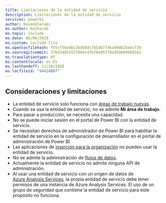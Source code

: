 ```yaml
---
title: Limitaciones de la entidad de servicio
description: Limitaciones de la entidad de servicio
services: powerbi
author: KesemSharabi
ms.author: kesharab
ms.topic: include
ms.date: 06/06/2020
ms.custom: include file
ms.openlocfilehash: f55cf56edbc26d58dcfb5d67f46a908625ebcf30
ms.sourcegitcommit: 37bd34053557089c4fbf0e05f78e959609966561
ms.translationtype: HT
ms.contentlocale: es-ES
ms.lasthandoff: 11/10/2020
ms.locfileid: "94424807"
---
```

## <a name="considerations-and-limitations"></a>Consideraciones y limitaciones

* La entidad de servicio solo funciona con [áreas de trabajo nuevas](../collaborate-share/service-create-the-new-workspaces.md).
* Cuando se usa la entidad de servicio, no se admite **Mi área de trabajo**.
* Para pasar a producción, se necesita una capacidad.
* No se puede iniciar sesión en el portal de Power BI con la entidad de servicio.
* Se necesitan derechos de administrador de Power BI para habilitar la entidad de servicio en la configuración de desarrollador en el portal de administración de Power BI.
* Las aplicaciones de [inserción para la organización](../developer/embedded/embed-sample-for-your-organization.md) no pueden usar la entidad de servicio.
* No se admite la administración de [flujos de datos](../transform-model/dataflows/dataflows-introduction-self-service.md).
* Actualmente la entidad de servicio no admite ninguna API de administración.
* Al usar una entidad de servicio con un origen de datos de [Azure Analysis Services](/azure/analysis-services/analysis-services-overview), la propia entidad de servicio debe tener permisos de una instancia de Azure Analysis Services. El uso de un grupo de seguridad que contiene la entidad de servicio para este propósito no funciona.